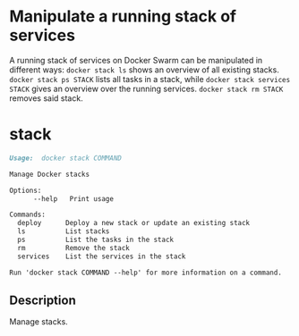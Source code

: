 # Manipulate a running stack of services

A running stack of services on Docker Swarm can be manipulated in different ways: `docker stack ls` shows an overview of all existing stacks. `docker stack ps STACK` lists all tasks in a stack, while `docker stack services STACK` gives an overview over the running services. `docker stack rm STACK` removes said stack.

# stack

```markdown
Usage:  docker stack COMMAND

Manage Docker stacks

Options:
      --help   Print usage

Commands:
  deploy      Deploy a new stack or update an existing stack
  ls          List stacks
  ps          List the tasks in the stack
  rm          Remove the stack
  services    List the services in the stack

Run 'docker stack COMMAND --help' for more information on a command.
```

## Description

Manage stacks.

